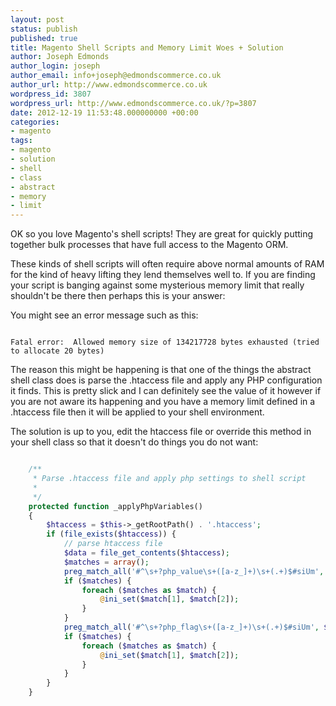 ```yaml
---
layout: post
status: publish
published: true
title: Magento Shell Scripts and Memory Limit Woes + Solution
author: Joseph Edmonds
author_login: joseph
author_email: info+joseph@edmondscommerce.co.uk
author_url: http://www.edmondscommerce.co.uk
wordpress_id: 3807
wordpress_url: http://www.edmondscommerce.co.uk/?p=3807
date: 2012-12-19 11:53:48.000000000 +00:00
categories:
- magento
tags:
- magento
- solution
- shell
- class
- abstract
- memory
- limit
---
```

OK so you love Magento's shell scripts! They are great for quickly putting together bulk processes that have full access to the Magento ORM.

These kinds of shell scripts will often require above normal amounts of RAM for the kind of heavy lifting they lend themselves well to. If you are finding your script is banging against some mysterious memory limit that really shouldn't be there then perhaps this is your answer:

You might see an error message such as this:

```

Fatal error:  Allowed memory size of 134217728 bytes exhausted (tried to allocate 20 bytes)

```

The reason this might be happening is that one of the things the abstract shell class does is parse the .htaccess file and apply any PHP configuration it finds. This is pretty slick and I can definitely see the value of it however if you are not aware its happening and you have a memory limit defined in a .htaccess file then it will be applied to your shell environment.

The solution is up to you, edit the htaccess file or override this method in your shell class so that it doesn't do things you do not want:

```php

    /**
     * Parse .htaccess file and apply php settings to shell script
     *
     */
    protected function _applyPhpVariables()
    {
        $htaccess = $this->_getRootPath() . '.htaccess';
        if (file_exists($htaccess)) {
            // parse htaccess file
            $data = file_get_contents($htaccess);
            $matches = array();
            preg_match_all('#^\s+?php_value\s+([a-z_]+)\s+(.+)$#siUm', $data, $matches, PREG_SET_ORDER);
            if ($matches) {
                foreach ($matches as $match) {
                    @ini_set($match[1], $match[2]);
                }
            }
            preg_match_all('#^\s+?php_flag\s+([a-z_]+)\s+(.+)$#siUm', $data, $matches, PREG_SET_ORDER);
            if ($matches) {
                foreach ($matches as $match) {
                    @ini_set($match[1], $match[2]);
                }
            }
        }
    }

```

